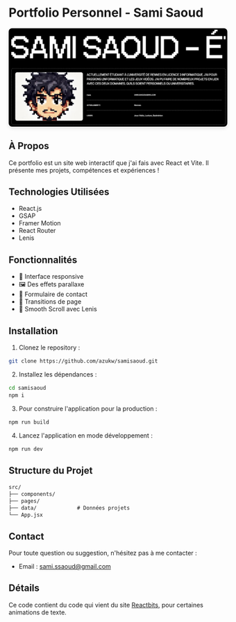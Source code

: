 # Portfolio Personnel - Sami Saoud

<div align="center">
  <img src="/public/preview.png" alt="Portfolio" width="600" style="border-radius: 8px; box-shadow: 0 4px 8px rgba(0,0,0,0.1);">
</div>

## À Propos
Ce portfolio est un site web interactif que j'ai fais avec React et Vite. Il présente mes projets, compétences et expériences !

## Technologies Utilisées
- React.js
- GSAP
- Framer Motion
- React Router
- Lenis

## Fonctionnalités
- 📱 Interface responsive
- 🖼️ Des effets parallaxe
- 📝 Formulaire de contact
- 🔄 Transitions de page
- 📜 Smooth Scroll avec Lenis

## Installation

1. Clonez le repository :
```bash
git clone https://github.com/azukw/samisaoud.git
```

2. Installez les dépendances :
```bash
cd samisaoud
npm i
```

3. Pour construire l'application pour la production :
```bash
npm run build
```

4. Lancez l'application en mode développement :
```bash
npm run dev
```

## Structure du Projet
```
src/
├── components/         
├── pages/            
├── data/             # Données projets
└── App.jsx           
```
## Contact
Pour toute question ou suggestion, n'hésitez pas à me contacter :
- Email : sami.ssaoud@gmail.com

## Détails
Ce code contient du code qui vient du site [Reactbits](https://www.reactbits.dev), pour certaines animations de texte.
